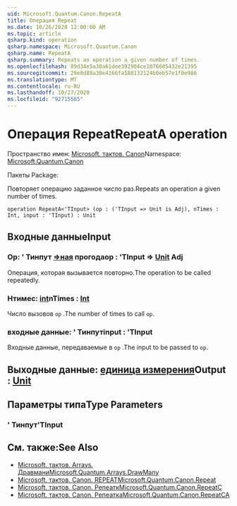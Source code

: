 ```yaml
---
uid: Microsoft.Quantum.Canon.RepeatA
title: Операция Repeat
ms.date: 10/26/2020 12:00:00 AM
ms.topic: article
qsharp.kind: operation
qsharp.namespace: Microsoft.Quantum.Canon
qsharp.name: RepeatA
qsharp.summary: Repeats an operation a given number of times.
ms.openlocfilehash: 89d34e5a30a61dee392904ce1076605432e21395
ms.sourcegitcommit: 29e0d88a30e4166fa580132124b0eb57e1f0e986
ms.translationtype: MT
ms.contentlocale: ru-RU
ms.lasthandoff: 10/27/2020
ms.locfileid: "92715565"
---
```

# <a name="repeata-operation"></a><span data-ttu-id="c55c5-102">Операция Repeat</span><span class="sxs-lookup"><span data-stu-id="c55c5-102">RepeatA operation</span></span>

<span data-ttu-id="c55c5-103">Пространство имен: [Microsoft. тактов. Canon](xref:Microsoft.Quantum.Canon)</span><span class="sxs-lookup"><span data-stu-id="c55c5-103">Namespace: [Microsoft.Quantum.Canon](xref:Microsoft.Quantum.Canon)</span></span>

<span data-ttu-id="c55c5-104">Пакеты [](https://nuget.org/packages/)</span><span class="sxs-lookup"><span data-stu-id="c55c5-104">Package: [](https://nuget.org/packages/)</span></span>


<span data-ttu-id="c55c5-105">Повторяет операцию заданное число раз.</span><span class="sxs-lookup"><span data-stu-id="c55c5-105">Repeats an operation a given number of times.</span></span>

```qsharp
operation RepeatA<'TInput> (op : ('TInput => Unit is Adj), nTimes : Int, input : 'TInput) : Unit
```


## <a name="input"></a><span data-ttu-id="c55c5-106">Входные данные</span><span class="sxs-lookup"><span data-stu-id="c55c5-106">Input</span></span>

### <a name="op--tinput--unit-adj"></a><span data-ttu-id="c55c5-107">Op: ' Тинпут [=>ная](xref:microsoft.quantum.lang-ref.unit) прогода</span><span class="sxs-lookup"><span data-stu-id="c55c5-107">op : 'TInput => [Unit](xref:microsoft.quantum.lang-ref.unit) Adj</span></span>

<span data-ttu-id="c55c5-108">Операция, которая вызывается повторно.</span><span class="sxs-lookup"><span data-stu-id="c55c5-108">The operation to be called repeatedly.</span></span>


### <a name="ntimes--int"></a><span data-ttu-id="c55c5-109">Нтимес: [int](xref:microsoft.quantum.lang-ref.int)</span><span class="sxs-lookup"><span data-stu-id="c55c5-109">nTimes : [Int](xref:microsoft.quantum.lang-ref.int)</span></span>

<span data-ttu-id="c55c5-110">Число вызовов `op` .</span><span class="sxs-lookup"><span data-stu-id="c55c5-110">The number of times to call `op`.</span></span>


### <a name="input--tinput"></a><span data-ttu-id="c55c5-111">входные данные: ' Тинпут</span><span class="sxs-lookup"><span data-stu-id="c55c5-111">input : 'TInput</span></span>

<span data-ttu-id="c55c5-112">Входные данные, передаваемые в `op` .</span><span class="sxs-lookup"><span data-stu-id="c55c5-112">The input to be passed to `op`.</span></span>



## <a name="output--unit"></a><span data-ttu-id="c55c5-113">Выходные данные: [единица измерения](xref:microsoft.quantum.lang-ref.unit)</span><span class="sxs-lookup"><span data-stu-id="c55c5-113">Output : [Unit](xref:microsoft.quantum.lang-ref.unit)</span></span>



## <a name="type-parameters"></a><span data-ttu-id="c55c5-114">Параметры типа</span><span class="sxs-lookup"><span data-stu-id="c55c5-114">Type Parameters</span></span>

### <a name="tinput"></a><span data-ttu-id="c55c5-115">' Тинпут</span><span class="sxs-lookup"><span data-stu-id="c55c5-115">'TInput</span></span>



## <a name="see-also"></a><span data-ttu-id="c55c5-116">См. также:</span><span class="sxs-lookup"><span data-stu-id="c55c5-116">See Also</span></span>

- [<span data-ttu-id="c55c5-117">Microsoft. тактов. Arrays. Дравмани</span><span class="sxs-lookup"><span data-stu-id="c55c5-117">Microsoft.Quantum.Arrays.DrawMany</span></span>](xref:Microsoft.Quantum.Arrays.DrawMany)
- [<span data-ttu-id="c55c5-118">Microsoft. тактов. Canon. REPEAT</span><span class="sxs-lookup"><span data-stu-id="c55c5-118">Microsoft.Quantum.Canon.Repeat</span></span>](xref:Microsoft.Quantum.Canon.Repeat)
- [<span data-ttu-id="c55c5-119">Microsoft. тактов. Canon. Репеатк</span><span class="sxs-lookup"><span data-stu-id="c55c5-119">Microsoft.Quantum.Canon.RepeatC</span></span>](xref:Microsoft.Quantum.Canon.RepeatC)
- [<span data-ttu-id="c55c5-120">Microsoft. тактов. Canon. Репеатка</span><span class="sxs-lookup"><span data-stu-id="c55c5-120">Microsoft.Quantum.Canon.RepeatCA</span></span>](xref:Microsoft.Quantum.Canon.RepeatCA)